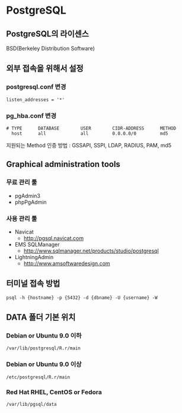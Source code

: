 # PostgreSQL

## PostgreSQL의 라이센스
BSD(Berkeley Distribution Software)

## 외부 접속을 위해서 설정

### postgresql.conf 변경
```
listen_addresses = '*'
```
### pg_hba.conf 변경
```
# TYPE      DATABASE        USER        CIDR-ADDRESS      METHOD
  host      all             all         0.0.0.0/0         md5
```

지원되는 Method 인증 방법 : GSSAPI, SSPI, LDAP, RADIUS, PAM, md5


## Graphical administration tools

### 무료 관리 툴
- pgAdmin3
- phpPgAdmin

### 사용 관리 툴
- Navicat
  - http://pgsql.navicat.com
- EMS SQLManager
  - http://www.sqlmanager.net/products/studio/postgresql
- LightningAdmin
  - http://www.amsoftwaredesign.com

## 터미널 접속 방법

```
psql -h {hostname} -p {5432} -d {dbname} -U {username} -W
```

## DATA 폴더 기본 위치
### Debian or Ubuntu 9.0 이하
```
/var/lib/postgresql/R.r/main
```
### Debian or Ubuntu 9.0 이상
```
/etc/postgresql/R.r/main
```

### Red Hat RHEL, CentOS or Fedora
```
/var/lib/pgsql/data
```
